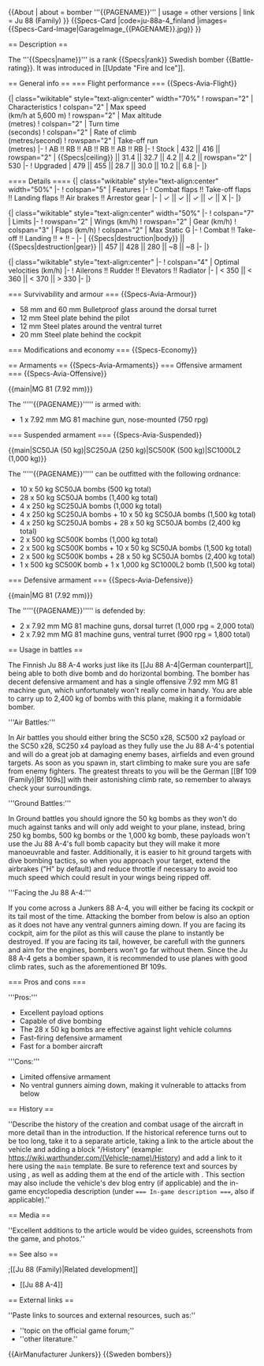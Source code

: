 {{About
| about = bomber '''{{PAGENAME}}'''
| usage = other versions
| link = Ju 88 (Family)
}}
{{Specs-Card
|code=ju-88a-4_finland
|images={{Specs-Card-Image|GarageImage_{{PAGENAME}}.jpg}}
}}

== Description ==

<!-- ''In the description, the first part should be about the history of and the creation and combat usage of the aircraft, as well as its key features. In the second part, tell the reader about the aircraft in the game. Insert a screenshot of the vehicle, so that if the novice player does not remember the vehicle by name, he will immediately understand what kind of vehicle the article is talking about.'' -->

The '''{{Specs|name}}''' is a rank {{Specs|rank}} Swedish bomber {{Battle-rating}}. It was introduced in [[Update "Fire and Ice"]].

== General info ==
=== Flight performance ===
{{Specs-Avia-Flight}}

<!-- ''Describe how the aircraft behaves in the air. Speed, manoeuvrability, acceleration and allowable loads - these are the most important characteristics of the vehicle.'' -->

{| class="wikitable" style="text-align:center" width="70%"
! rowspan="2" | Characteristics
! colspan="2" | Max speed<br>(km/h at 5,600 m)
! rowspan="2" | Max altitude<br>(metres)
! colspan="2" | Turn time<br>(seconds)
! colspan="2" | Rate of climb<br>(metres/second)
! rowspan="2" | Take-off run<br>(metres)
|-
! AB !! RB !! AB !! RB !! AB !! RB
|-
! Stock
| 432 || 416 || rowspan="2" | {{Specs|ceiling}} || 31.4 || 32.7 || 4.2 || 4.2 || rowspan="2" | 530
|-
! Upgraded
| 479 || 455 || 28.7 || 30.0 || 10.2 || 6.8
|-
|}

==== Details ====
{| class="wikitable" style="text-align:center" width="50%"
|-
! colspan="5" | Features
|-
! Combat flaps !! Take-off flaps !! Landing flaps !! Air brakes !! Arrestor gear
|-
| ✓ || ✓ || ✓ || ✓ || X <!-- ✓ -->
|-
|}

{| class="wikitable" style="text-align:center" width="50%"
|-
! colspan="7" | Limits
|-
! rowspan="2" | Wings (km/h)
! rowspan="2" | Gear (km/h)
! colspan="3" | Flaps (km/h)
! colspan="2" | Max Static G
|-
! Combat !! Take-off !! Landing !! + !! -
|-
| {{Specs|destruction|body}} || {{Specs|destruction|gear}} || 457 || 428 || 280 || ~8 || ~8
|-
|}

{| class="wikitable" style="text-align:center"
|-
! colspan="4" | Optimal velocities (km/h)
|-
! Ailerons !! Rudder !! Elevators !! Radiator
|-
| < 350 || < 360 || < 370 || > 330
|-
|}

=== Survivability and armour ===
{{Specs-Avia-Armour}}

<!-- ''Examine the survivability of the aircraft. Note how vulnerable the structure is and how secure the pilot is, whether the fuel tanks are armoured, etc. Describe the armour, if there is any, and also mention the vulnerability of other critical aircraft systems.'' -->

- 58 mm and 60 mm Bulletproof glass around the dorsal turret
- 12 mm Steel plate behind the pilot
- 12 mm Steel plates around the ventral turret
- 20 mm Steel plate behind the cockpit

=== Modifications and economy ===
{{Specs-Economy}}

== Armaments ==
{{Specs-Avia-Armaments}}
=== Offensive armament ===
{{Specs-Avia-Offensive}}

<!-- ''Describe the offensive armament of the aircraft, if any. Describe how effective the cannons and machine guns are in a battle, and also what belts or drums are better to use. If there is no offensive weaponry, delete this subsection.'' -->

{{main|MG 81 (7.92 mm)}}

The '''''{{PAGENAME}}''''' is armed with:

- 1 x 7.92 mm MG 81 machine gun, nose-mounted (750 rpg)

=== Suspended armament ===
{{Specs-Avia-Suspended}}

<!-- ''Describe the aircraft's suspended armament: additional cannons under the wings, bombs, rockets and torpedoes. This section is especially important for bombers and attackers. If there is no suspended weaponry remove this subsection.'' -->

{{main|SC50JA (50 kg)|SC250JA (250 kg)|SC500K (500 kg)|SC1000L2 (1,000 kg)}}

The '''''{{PAGENAME}}''''' can be outfitted with the following ordnance:

- 10 x 50 kg SC50JA bombs (500 kg total)
- 28 x 50 kg SC50JA bombs (1,400 kg total)
- 4 x 250 kg SC250JA bombs (1,000 kg total)
- 4 x 250 kg SC250JA bombs + 10 x 50 kg SC50JA bombs (1,500 kg total)
- 4 x 250 kg SC250JA bombs + 28 x 50 kg SC50JA bombs (2,400 kg total)
- 2 x 500 kg SC500K bombs (1,000 kg total)
- 2 x 500 kg SC500K bombs + 10 x 50 kg SC50JA bombs (1,500 kg total)
- 2 x 500 kg SC500K bombs + 28 x 50 kg SC50JA bombs (2,400 kg total)
- 1 x 500 kg SC500K bomb + 1 x 1,000 kg SC1000L2 bomb (1,500 kg total)

=== Defensive armament ===
{{Specs-Avia-Defensive}}

<!-- ''Defensive armament with turret machine guns or cannons, crewed by gunners. Examine the number of gunners and what belts or drums are better to use. If defensive weaponry is not available, remove this subsection.'' -->

{{main|MG 81 (7.92 mm)}}

The '''''{{PAGENAME}}''''' is defended by:

- 2 x 7.92 mm MG 81 machine guns, dorsal turret (1,000 rpg = 2,000 total)
- 2 x 7.92 mm MG 81 machine guns, ventral turret (900 rpg = 1,800 total)

== Usage in battles ==

<!-- ''Describe the tactics of playing in the aircraft, the features of using aircraft in a team and advice on tactics. Refrain from creating a "guide" - do not impose a single point of view, but instead, give the reader food for thought. Examine the most dangerous enemies and give recommendations on fighting them. If necessary, note the specifics of the game in different modes (AB, RB, SB).'' -->

The Finnish Ju 88 A-4 works just like its [[Ju 88 A-4|German counterpart]], being able to both dive bomb and do horizontal bombing. The bomber has decent defensive armament and has a single offensive 7.92 mm MG 81 machine gun, which unfortunately won't really come in handy. You are able to carry up to 2,400 kg of bombs with this plane, making it a formidable bomber.

'''Air Battles:'''

In Air battles you should either bring the SC50 x28, SC500 x2 payload or the SC50 x28, SC250 x4 payload as they fully use the Ju 88 A-4's potential and will do a great job at damaging enemy bases, airfields and even ground targets. As soon as you spawn in, start climbing to make sure you are safe from enemy fighters. The greatest threats to you will be the German [[Bf 109 (Family)|Bf 109s]] with their astonishing climb rate, so remember to always check your surroundings.

'''Ground Battles:'''

In Ground battles you should ignore the 50 kg bombs as they won't do much against tanks and will only add weight to your plane, instead, bring 250 kg bombs, 500 kg bombs or the 1,000 kg bomb, these payloads won't use the Ju 88 A-4's full bomb capacity but they will make it more manoeuvrable and faster. Additionally, it is easier to hit ground targets with dive bombing tactics, so when you approach your target, extend the airbrakes ("H" by default) and reduce throttle if necessary to avoid too much speed which could result in your wings being ripped off.

'''Facing the Ju 88 A-4:'''

If you come across a Junkers 88 A-4, you will either be facing its cockpit or its tail most of the time. Attacking the bomber from below is also an option as it does not have any ventral gunners aiming down. If you are facing its cockpit, aim for the pilot as this will cause the plane to instantly be destroyed. If you are facing its tail, however, be carefull with the gunners and aim for the engines, bombers won't go far without them. Since the Ju 88 A-4 gets a bomber spawn, it is recommended to use planes with good climb rates, such as the aforementioned Bf 109s.

=== Pros and cons ===

<!-- ''Summarise and briefly evaluate the vehicle in terms of its characteristics and combat effectiveness. Mark its pros and cons in the bulleted list. Try not to use more than 6 points for each of the characteristics. Avoid using categorical definitions such as "bad", "good" and the like - use substitutions with softer forms such as "inadequate" and "effective".'' -->

'''Pros:'''

- Excellent payload options
- Capable of dive bombing
- The 28 x 50 kg bombs are effective against light vehicle columns
- Fast-firing defensive armament
- Fast for a bomber aircraft

'''Cons:'''

- Limited offensive armament
- No ventral gunners aiming down, making it vulnerable to attacks from below

== History ==

<!-- ''Describe the history of the creation and combat usage of the aircraft in more detail than in the introduction. If the historical reference turns out to be too long, take it to a separate article, taking a link to the article about the vehicle and adding a block "/History" (example: <nowiki>https://wiki.warthunder.com/(Vehicle-name)/History</nowiki>) and add a link to it here using the <code>main</code> template. Be sure to reference text and sources by using <code><nowiki><ref></ref></nowiki></code>, as well as adding them at the end of the article with <code><nowiki><references /></nowiki></code>. This section may also include the vehicle's dev blog entry (if applicable) and the in-game encyclopedia description (under <code><nowiki>=== In-game description ===</nowiki></code>, also if applicable).'' -->

''Describe the history of the creation and combat usage of the aircraft in more detail than in the introduction. If the historical reference turns out to be too long, take it to a separate article, taking a link to the article about the vehicle and adding a block "/History" (example: <nowiki>https://wiki.warthunder.com/(Vehicle-name)/History</nowiki>) and add a link to it here using the <code>main</code> template. Be sure to reference text and sources by using <code><nowiki><ref></ref></nowiki></code>, as well as adding them at the end of the article with <code><nowiki><references /></nowiki></code>. This section may also include the vehicle's dev blog entry (if applicable) and the in-game encyclopedia description (under <code><nowiki>=== In-game description ===</nowiki></code>, also if applicable).''

== Media ==

<!-- ''Excellent additions to the article would be video guides, screenshots from the game, and photos.'' -->

''Excellent additions to the article would be video guides, screenshots from the game, and photos.''

== See also ==

<!-- ''Links to the articles on the War Thunder Wiki that you think will be useful for the reader, for example:''
* ''reference to the series of the aircraft;''
* ''links to approximate analogues of other nations and research trees.'' -->

;[[Ju 88 (Family)|Related development]]

- [[Ju 88 A-4]]

== External links ==

<!-- ''Paste links to sources and external resources, such as:''
* ''topic on the official game forum;''
* ''other literature.'' -->

''Paste links to sources and external resources, such as:''

- ''topic on the official game forum;''
- ''other literature.''

{{AirManufacturer Junkers}}
{{Sweden bombers}}
